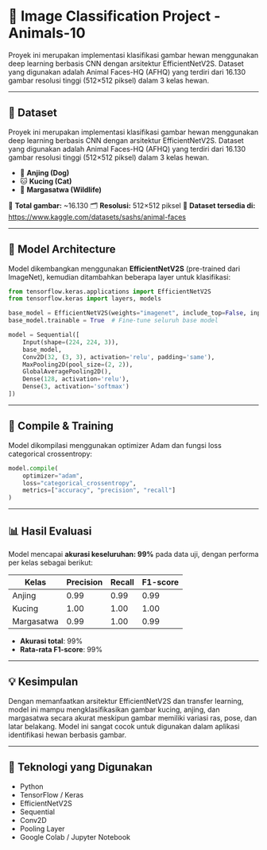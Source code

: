 # 🐾 Image Classification Project - Animals-10

Proyek ini merupakan implementasi klasifikasi gambar hewan menggunakan deep learning berbasis CNN dengan arsitektur EfficientNetV2S. Dataset yang digunakan adalah Animal Faces-HQ (AFHQ) yang terdiri dari 16.130 gambar resolusi tinggi (512×512 piksel) dalam 3 kelas hewan.

---

## 📂 Dataset

Proyek ini merupakan implementasi klasifikasi gambar hewan menggunakan deep learning berbasis CNN dengan arsitektur EfficientNetV2S. Dataset yang digunakan adalah Animal Faces-HQ (AFHQ) yang terdiri dari 16.130 gambar resolusi tinggi (512×512 piksel) dalam 3 kelas hewan.

- 🐶 **Anjing (Dog)**  
- 🐱 **Kucing (Cat)**  
- 🐯 **Margasatwa (Wildlife)** 

📸 **Total gambar:** ~16.130
🗂️ **Resolusi:** 512×512 piksel
📁 **Dataset tersedia di:** https://www.kaggle.com/datasets/sashs/animal-faces

---

## 🧠 Model Architecture

Model dikembangkan menggunakan **EfficientNetV2S** (pre-trained dari ImageNet), kemudian ditambahkan beberapa layer untuk klasifikasi:

```python
from tensorflow.keras.applications import EfficientNetV2S
from tensorflow.keras import layers, models

base_model = EfficientNetV2S(weights="imagenet", include_top=False, input_shape=(224, 224, 3))
base_model.trainable = True  # Fine-tune seluruh base model

model = Sequential([
    Input(shape=(224, 224, 3)),
    base_model,
    Conv2D(32, (3, 3), activation='relu', padding='same'),
    MaxPooling2D(pool_size=(2, 2)),
    GlobalAveragePooling2D(),
    Dense(128, activation='relu'),
    Dense(3, activation='softmax')  
])
```
---
## 🔧 Compile & Training

Model dikompilasi menggunakan optimizer Adam dan fungsi loss categorical crossentropy:
```python
model.compile(
    optimizer="adam",
    loss="categorical_crossentropy",
    metrics=["accuracy", "precision", "recall"]
)
```
---
## 📊 Hasil Evaluasi

Model mencapai **akurasi keseluruhan: 99%** pada data uji, dengan performa per kelas sebagai berikut:

| Kelas       |Precision|Recall|F1-score|
|-------------|---------|------|--------|
| Anjing      | 0.99    | 0.99 | 0.99   |
| Kucing      | 1.00    | 1.00 | 1.00   |
| Margasatwa  | 0.99    | 1.00 | 0.99   |

- **Akurasi total**: 99%  
- **Rata-rata F1-score**: 99%
  
---
## 💡 Kesimpulan

Dengan memanfaatkan arsitektur EfficientNetV2S dan transfer learning, model ini mampu mengklasifikasikan gambar kucing, anjing, dan margasatwa secara akurat meskipun gambar memiliki variasi ras, pose, dan latar belakang. Model ini sangat cocok untuk digunakan dalam aplikasi identifikasi hewan berbasis gambar.

---
## 🚀 Teknologi yang Digunakan

- Python
- TensorFlow / Keras
- EfficientNetV2S 
- Sequential
- Conv2D
- Pooling Layer
- Google Colab / Jupyter Notebook
